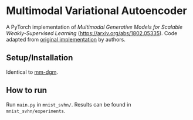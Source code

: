 # Multimodal Variational Autoencoder
A PyTorch implementation of *Multimodal Generative Models for Scalable Weakly-Supervised Learning* (https://arxiv.org/abs/1802.05335). Code adapted from [original implementation](https://github.com/mhw32/multimodal-vae-public) by authors.

## Setup/Installation
Identical to [mm-dgm](https://github.com/iffsid/mm-dgm).

## How to run
Run `main.py` in `mnist_svhn/`. Results can be found in `mnist_svhn/experiments`.

